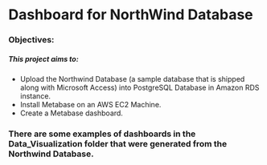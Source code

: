# Dashboard for NorthWind Database
### Objectives:
##### This project aims to:
* Upload the Northwind Database (a sample database that is shipped along with Microsoft Access) into PostgreSQL Database in Amazon RDS instance.
* Install Metabase on an AWS EC2 Machine.
* Create a Metabase dashboard.
 
### There are some examples of dashboards in the Data_Visualization folder that were generated from the Northwind Database.
